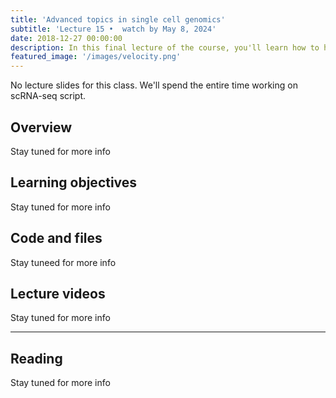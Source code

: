 ```yaml
---
title: 'Advanced topics in single cell genomics'
subtitle: 'Lecture 15 •  watch by May 8, 2024'
date: 2018-12-27 00:00:00
description: In this final lecture of the course, you'll learn how to handle multi-omic single cell data.
featured_image: '/images/velocity.png'
---
```


No lecture slides for this class.  We'll spend the entire time working on scRNA-seq script.

## Overview

Stay tuned for more info

## Learning objectives

Stay tuned for more info

## Code and files

Stay tuneed for more info

## Lecture videos

Stay tuned for more info

---

## Reading

Stay tuned for more info

